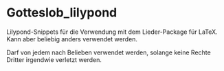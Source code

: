 # Gotteslob_lilypond
Lilypond-Snippets für die Verwendung mit dem Lieder-Package für LaTeX. Kann aber beliebig anders verwendet werden.

Darf von jedem nach Belieben verwendet werden, solange keine Rechte Dritter irgendwie verletzt werden.
